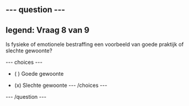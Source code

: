 --- question ---
---
legend: Vraag 8 van 9
---

Is fysieke of emotionele bestraffing een voorbeeld van goede praktijk of slechte gewoonte?

--- choices ---
- ( ) Goede gewoonte

- (x) Slechte gewoonte --- /choices ---

--- /question ---
